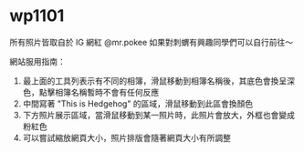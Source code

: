 # wp1101

所有照片皆取自於 IG 網紅 @mr.pokee
如果對刺蝟有興趣同學們可以自行前往～

網站服用指南：
1. 最上面的工具列表示有不同的相簿，滑鼠移動到相簿名稱後，其底色會換呈深色，點擊相簿名稱暫時不會有任何反應
2. 中間寫著 "This is Hedgehog" 的區域，滑鼠移動到此區會換顏色
3. 下方照片展示區域，當滑鼠移動到某一照片時，此照片會放大，外框也會變成粉紅色
4. 可以嘗試縮放網頁大小，照片排版會隨著網頁大小有所調整